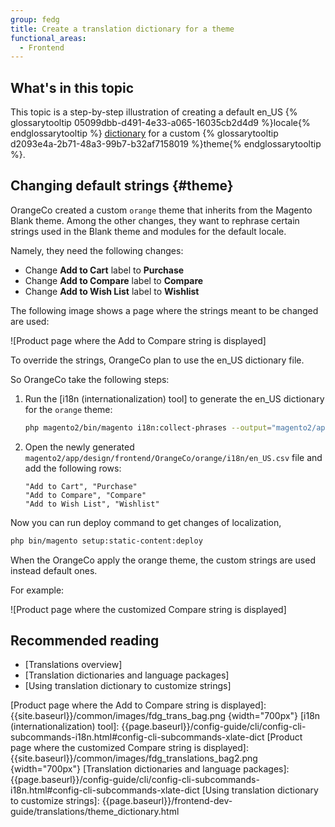 ```yaml
---
group: fedg
title: Create a translation dictionary for a theme
functional_areas:
  - Frontend
---
```


## What's in this topic

This topic is a step-by-step illustration of creating a default en_US {% glossarytooltip 05099dbb-d491-4e33-a065-16035cb2d4d9 %}locale{% endglossarytooltip %} <a href="{{ page.baseurl }}/frontend-dev-guide/translations/xlate.html#translate_terms">dictionary</a> for a custom {% glossarytooltip d2093e4a-2b71-48a3-99b7-b32af7158019 %}theme{% endglossarytooltip %}. 

## Changing default strings {#theme}

OrangeCo created a custom `orange` theme that inherits from the Magento Blank theme.
Among the other changes, they want to rephrase certain strings used in the Blank theme and modules for the default locale. 

Namely, they need the following changes:
-   Change **Add to Cart** label to **Purchase**
-   Change **Add to Compare** label to **Compare**
-   Change **Add to Wish List** label to **Wishlist**


The following image shows a page where the strings meant to be changed are used:

![Product page where the Add to Compare string is displayed]

To override the strings, OrangeCo plan to use the en_US dictionary file. 

So OrangeCo take the following steps:

1. Run the [i18n (internationalization) tool] to generate the en_US dictionary for the `orange` theme:
    ```bash
    php magento2/bin/magento i18n:collect-phrases --output="magento2/app/design/frontend/OrangeCo/orange/i18n/en_US.csv" magento2/app/design/frontend/OrangeCo/orange
    ```
2. Open the newly generated `magento2/app/design/frontend/OrangeCo/orange/i18n/en_US.csv` file and add the following rows:
    ```
    "Add to Cart", "Purchase"
    "Add to Compare", "Compare"
    "Add to Wish List", "Wishlist"
    ```

Now you can run deploy command to get changes of localization,
```bash
php bin/magento setup:static-content:deploy
```

When the OrangeCo apply the orange theme, the custom strings are used instead default ones. 

For example:

![Product page where the customized Compare string is displayed]

##  Recommended reading 

-   [Translations overview]
-   [Translation dictionaries and language packages]
-   [Using translation dictionary to customize strings]



[Product page where the Add to Compare string is displayed]: {{site.baseurl}}/common/images/fdg_trans_bag.png {width="700px"}
[i18n (internationalization) tool]: {{page.baseurl}}/config-guide/cli/config-cli-subcommands-i18n.html#config-cli-subcommands-xlate-dict
[Product page where the customized Compare string is displayed]: {{site.baseurl}}/common/images/fdg_translations_bag2.png {width="700px"}
[Translation dictionaries and language packages]: {{page.baseurl}}/config-guide/cli/config-cli-subcommands-i18n.html#config-cli-subcommands-xlate-dict
[Using translation dictionary to customize strings]: {{page.baseurl}}/frontend-dev-guide/translations/theme_dictionary.html
